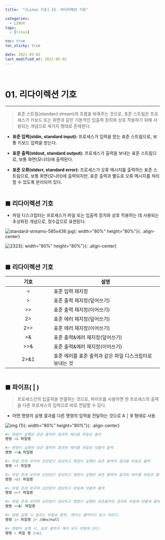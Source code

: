 ```yaml
---
title:  "[Linux 기초] 15. 리다이렉션 기호" 

categories:
  - LINUX
tags:
  - [linux]

toc: true
toc_sticky: true

date: 2021-05-02
last_modified_at: 2021-05-02
---
```

<br>

# 01. 리다이렉션 기호
---

<style>
table {
    font-size: 12pt;
}
table th:first-of-type {
    width: 5%;
}
table th:nth-of-type(2) {
    width: 15%;
}
table th:nth-of-type(3) {
    width: 50%;
}
table th:nth-of-type(4) {
    width: 30%;
}
big {
    font-size: 15pt;
}
</style>

> 표준 스트림(standard stream)의 흐름을 바꿔주는 것으로, 표준 스트림은 프로세스가 키보드 또는 화면과 같은 기본적인 입출력 장치와 상호 작용하기 위해 사용되는 개념으로 세가지 형태로 존재한다.

+ **표준 입력(stdin, standard input):** 프로세스가 입력을 받는 표준 스트림으로, 보통 키보드 입력을 받는다.

+ **표준 출력(stdout, standard output):** 프로세스가 출력을 보내는 표준 스트림으로, 보통 화면(모니터)에 출력된다.

+ **표준 오류(stderr, standard error):** 프로세스가 오류 메시지를 출력하는 표준 스트림으로, 보통 화면(모니터)에 출력되지만, 표준 출력과 별도로 오류 메시지를 처리할 수 있도록 분리되어 있다.

<br>

<big> **■ 리다이렉션 기호** </big>

+ 파일 디스크립터는 프로세스가 파일 또는 입출력 장치와 상호 작용하는 데 사용되는 추상화된 개념으로, 정수값으로 표현된다.

![standard-streams-585x436 jpg](https://user-images.githubusercontent.com/42735894/233766007-83816e4a-3192-4452-ad0a-915e6aec6851.jpg){: width="80%" height="80%"}{: .align-center}

![2323](https://user-images.githubusercontent.com/42735894/233765209-d2a8a7b3-3139-49bd-87ef-9ffd24024bde.PNG){: width="80%" height="80%"}{: .align-center}

<br>

<big> **■ 리다이렉션 기호** </big>

|기호|설명|
|:---:|---|
|<|표준 입력 재지정|
|>|표준 출력 재지정(덮어쓰기)|
|>>|표준 출력 재지정(이어쓰기)|
|2>|표준 에러 재지정(덮어쓰기)|
|2>>|표준 에러 재지정(이어쓰기)|
|>&|표준 출력&에러 재지정(덮어쓰기)|
|>>&|표준 출력&에러 재지정(이어쓰기)|
|2>&1|표준 에러를 표준 출력과 같은 파일 디스크립터로 보내는 것|

<br>

<big> **■ 파이프( | )** </big>

> 프로세스간의 입출력을 연결하는 것으로, 파이프를 사용하면 한 프로세스의 출력을 다른 프로세스의 입력으로 바로 전달할 수 있다.

+ 어떤 명령의 실행 결과를 다른 명령의 입력을 전달하는 것으로 A │ B 형태로 사용

![img (1)](https://user-images.githubusercontent.com/42735894/233765474-3cd65400-fc81-4854-bd84-30387768e548.png){: width="80%" height="80%"}{: .align-center}


```bash
#> 명령이 실행된 표준 출력의 결과와 에러를 파일로 출력
명령 >& 파일명 

#> 명령이 실행된 표준 출력의 결과와 에러를 파일로 덧붙여 출력
명령 >>& 파일명 

#> 파일 존재 유무와 상관없이 생성하고 명령이 실행된 표준 출력의 결과를 파일로 출력
명령 >! 파일명 

#> 파일 존재 유무와 상관없이 생성하고 명령이 실행된 표준 출력의 결과와 에러를 파일로 출력
명령 >&! 파일명 

#> 파일 존재 유무와 상관없이 생성하고 파일에 덧붙여 출력
명령 >>! 파일명

#> 파일 존재 유무와 상관없이 생성하고 명령이 실행된 표준출력의 결과와 파일에 덧붙여 출력
명령 >>&! 파일명

#> 명령 실행 시 결과는 파일로 출력, 에러는 출력하지 않고 버린다.
명령 1> 파일명 2> /dev/null

#> 명령어 실행 시, 표준 출력과 에러 모두 파일에 쓴다.
명령 > 파일 명 2>&1
```